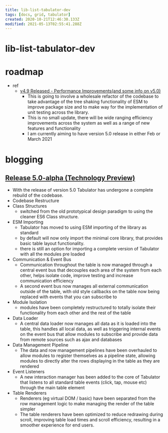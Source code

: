 ```yaml
---
title: lib-list-tabulator-dev
tags: [docs, grid, tabulator]
created: 2020-10-21T12:46:30.133Z
modified: 2021-05-13T02:55:41.288Z
---
```


# lib-list-tabulator-dev

# roadmap

- ref
  - [v4.9 Released - Performance Improvements(and some info on v5.0)](https://github.com/olifolkerd/tabulator/issues/3085)
    - This is going to involve a wholesale refactor of the codebase to take advantage of the tree shaking functionality of ESM to improve package size and to make way for the implementation of unit testing across the library.
    - This is no small update, there will be wide ranging efficiency improvements across the system as well as a range of new features and functionality
    - I am currently aiming to have version 5.0 release in either Feb or March 2021

# blogging

## [Release 5.0-alpha (Technology Preview)](http://tabulator.info/docs/5.0/release)

- With the release of version 5.0 Tabulator has undergone a complete rebuild of the codebase.
- Codebase Restructure
- Class Structures
  - switched from the old prototypical design paradigm to using the cleaner ES6 Class structure.
- ESM Importing
  - Tabulator has moved to using ESM importing of the library as standard 
  - by default will now only import the minimal core library, that provides basic table layout functionality.
  - there is still an option for importing a complete version of Tabulator with all the modules pre loaded
- Communication & Event Bus
  - Communication throughout the table is now managed through a central event bus that decouples each area of the system from each other, helps isolate code, improve testing and increase communication efficiency
  - A second event bus now manages all external communication outside of the table, with old style callbacks on the table now being replaced with events that you can subscribe to
- Module Isolation
  - modules have been completely restructured to totally isolate their functionality from each other and the rest of the table
- Data Loader
  - A central data loader now manages all data as it is loaded into the table, this handles all local data, as well as triggering internal events on the event bus that allow modules to subscribe and provide data from remote sources such as ajax and databases
- Data Management Pipeline
  - The data and row management pipelines have been overhauled to allow modules to register themselves as a pipeline state, allowing modules to directly alter the rows displaying in the table as they are rendered
- Event Listeners
  - A new interaction manager has been added to the core of Tabulator that listens to all standard table events (click, tap, mouse etc) through the main table element
- Table Renderers
  - Renderers (eg virtual DOM / basic) have been separated from the row management logic to make managing the render of the table simpler 
  - The table renderers have been optimized to reduce redrawing during scroll, improving table load times and scroll efficiency, resulting in a smoother experience for end users.
